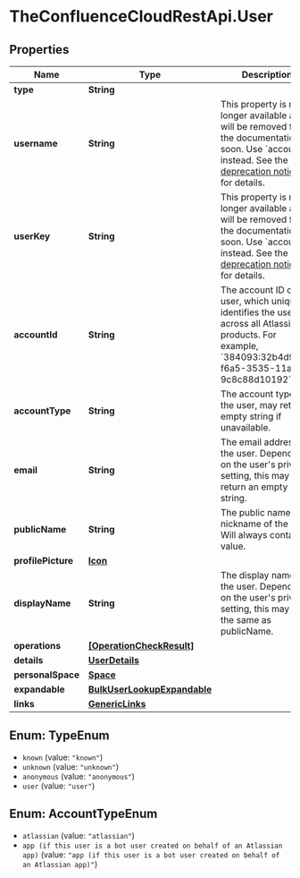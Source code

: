 # TheConfluenceCloudRestApi.User

## Properties
Name | Type | Description | Notes
------------ | ------------- | ------------- | -------------
**type** | **String** |  | 
**username** | **String** | This property is no longer available and will be removed from the documentation soon. Use &#x60;accountId&#x60; instead. See the [deprecation notice](/cloud/confluence/deprecation-notice-user-privacy-api-migration-guide/) for details. | [optional] 
**userKey** | **String** | This property is no longer available and will be removed from the documentation soon. Use &#x60;accountId&#x60; instead. See the [deprecation notice](/cloud/confluence/deprecation-notice-user-privacy-api-migration-guide/) for details. | [optional] 
**accountId** | **String** | The account ID of the user, which uniquely identifies the user across all Atlassian products. For example, &#x60;384093:32b4d9w0-f6a5-3535-11a3-9c8c88d10192&#x60;. | 
**accountType** | **String** | The account type of the user, may return empty string if unavailable. | 
**email** | **String** | The email address of the user. Depending on the user&#x27;s privacy setting, this may return an empty string. | 
**publicName** | **String** | The public name or nickname of the user. Will always contain a value. | 
**profilePicture** | [**Icon**](Icon.md) |  | 
**displayName** | **String** | The display name of the user. Depending on the user&#x27;s privacy setting, this may be the same as publicName. | 
**operations** | [**[OperationCheckResult]**](OperationCheckResult.md) |  | [optional] 
**details** | [**UserDetails**](UserDetails.md) |  | [optional] 
**personalSpace** | [**Space**](Space.md) |  | [optional] 
**expandable** | [**BulkUserLookupExpandable**](BulkUserLookupExpandable.md) |  | 
**links** | [**GenericLinks**](GenericLinks.md) |  | 

<a name="TypeEnum"></a>
## Enum: TypeEnum

* `known` (value: `"known"`)
* `unknown` (value: `"unknown"`)
* `anonymous` (value: `"anonymous"`)
* `user` (value: `"user"`)


<a name="AccountTypeEnum"></a>
## Enum: AccountTypeEnum

* `atlassian` (value: `"atlassian"`)
* `app (if this user is a bot user created on behalf of an Atlassian app)` (value: `"app (if this user is a bot user created on behalf of an Atlassian app)"`)

